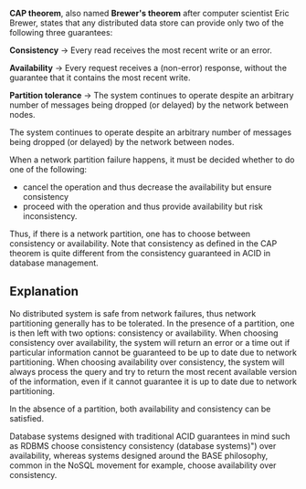 
**CAP theorem**, also named **Brewer's theorem** after computer scientist Eric Brewer, states that any distributed data store can provide only two of the following three guarantees:

**Consistency** -> Every read receives the most recent write or an error.

**Availability** -> Every request receives a (non-error) response, without the guarantee that it contains the most recent write.

**Partition tolerance**  -> The system continues to operate despite an arbitrary number of messages being dropped (or delayed) by the network between nodes.

The system continues to operate despite an arbitrary number of messages being dropped (or delayed) by the network between nodes.

When a network partition failure happens, it must be decided whether to do one of the following:

- cancel the operation and thus decrease the availability but ensure consistency
- proceed with the operation and thus provide availability but risk inconsistency.

Thus, if there is a network partition, one has to choose between consistency or availability. Note that consistency as defined in the CAP theorem is quite different from the consistency guaranteed in ACID in database management.


## Explanation

No distributed system is safe from network failures, thus network partitioning generally has to be tolerated. In the presence of a partition, one is then left with two options: consistency or availability. When choosing consistency over availability, the system will return an error or a time out if particular information cannot be guaranteed to be up to date due to network partitioning. When choosing availability over consistency, the system will always process the query and try to return the most recent available version of the information, even if it cannot guarantee it is up to date due to network partitioning.

In the absence of a partition, both availability and consistency can be satisfied.

Database systems designed with traditional ACID guarantees in mind such as RDBMS choose consistency consistency (database systems)") over availability, whereas systems designed around the BASE philosophy, common in the NoSQL movement for example, choose availability over consistency.

